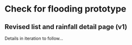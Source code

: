 # Check for flooding prototype
## Revised list and rainfall detail page (v1)
Details in iteration to follow...